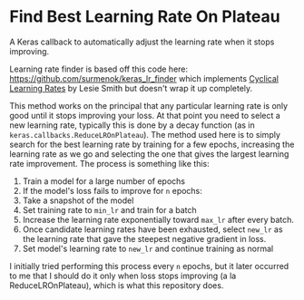 # Find Best Learning Rate On Plateau 
A Keras callback to automatically adjust the learning rate when it stops improving.

Learning rate finder is based off this code here: https://github.com/surmenok/keras_lr_finder which implements [Cyclical Learning Rates](https://arxiv.org/abs/1506.01186) by Lesie Smith but doesn't wrap it up completely.

This method works on the principal that any particular learning rate is only good until it stops improving your loss. At that point you need to select a new learning rate, typically this is done by a decay function (as in `keras.callbacks.ReduceLROnPlateau`). The method used here is to simply search for the best learning rate by training for a few epochs, increasing the learning rate as we go and selecting the one that gives the largest learning rate improvement. The process is something like this:

1. Train a model for a large number of epochs
2. If the model's loss fails to improve for `n` epochs:
 1. Take a snapshot of the model
 2. Set training rate to `min_lr` and train for a batch
 3. Increase the learning rate exponentially toward `max_lr` after every batch.
 4. Once candidate learning rates have been exhausted, select `new_lr` as the learning rate that gave the steepest negative gradient in loss.
 5. Set model's learning rate to `new_lr` and continue training as normal


I initially tried performing this process every `n` epochs, but it later occurred to me that I should do it only when loss stops improving (a la ReduceLROnPlateau), which is what this repository does.
